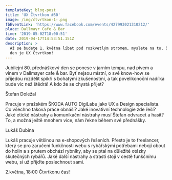 ```yaml
---
templateKey: blog-post
title: 'UX Čtvrtkon #80'
image: /img/čtvrtkon-1-.png
fbEventLink: 'https://www.facebook.com/events/427993021310212/'
place: Dallmayr Cafe & Bar
time: '2019-05-02T18:00:51'
date: 2019-04-17T14:53:51.151Z
description: >
  Až se budete 1. května líbat pod rozkvetlým stromem, myslete na to, že druhý
  den je UX Čtvrtkon!
---
```

Jubilejní 80. přednáškový den se ponese v jarním tempu, nad pivem a vínem v Dallmayer cafe & bar. Byť nejsou místní, o své know-how se přijedou rozdělit spíkři s bohatými zkušenostmi, a tak povelikonoční nadílka bude víc než štědrá! A kdo že se chystá přijet?



Štefan Doležal

Pracuje v pražském ŠKODA AUTO DigiLabu jako UX a Design specialista. Co všechno taková práce obnáší? Jaké inovativní technologie zde řeší? Jaké etické nástrahy a komunikační nástrahy musí Štefan odvracet a hasit? To, a možná ještě mnohem více, nám řekne během své přednášky.



Lukáš Dubina

Lukáš pracuje většinou na e-shopových řešeních. Přesto je to freelancer, který se pro zaručení funkčnosti webu s rybářskými potřebami nebojí obout do holin a s prutem obchází rybníky, aby se ptal na důležité otázky skutečných rybářů. Jaké další nástrahy a strasti stojí v cestě funkčnímu webu, si už přijďte poslechnout sami.



2.května, 18:00 Čtvrtkonu čas!
